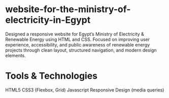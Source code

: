 # website-for-the-ministry-of-electricity-in-Egypt
Designed a responsive website for Egypt’s Ministry of Electricity &amp; Renewable Energy using HTML and CSS. Focused on improving user experience, accessibility, and public awareness of renewable energy projects through clean layout, structured navigation, and modern design elements.

# Tools & Technologies
HTML5
CSS3 (Flexbox, Grid)
Javascript
Responsive Design (media queries)

